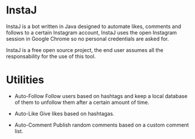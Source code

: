 # InstaJ
InstaJ is a bot written in Java designed to automate likes, comments and follows to a certain Instagram account, InstaJ uses the open Instagram session in Google Chrome so no personal credentials are asked for.

InstaJ is a free open source project, the end user assumes all the responsability for the use of this tool.

# Utilities

- Auto-Follow
Follow users based on hashtags and keep a local database of them to unfollow them after a certain amount of time.

- Auto-Like
Give likes based on hashtagas.

- Auto-Comment
Publish random comments based on a custom comment list.


